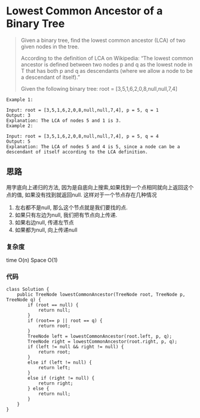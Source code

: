 # Lowest Common Ancestor of a Binary Tree

> Given a binary tree, find the lowest common ancestor (LCA) of two given nodes in the tree.
> 
> According to the definition of LCA on Wikipedia: “The lowest common ancestor is defined between two nodes p and q as the lowest node in T that has both p and q as descendants (where we allow a node to be a descendant of itself).”
> 
> Given the following binary tree:  root = [3,5,1,6,2,0,8,null,null,7,4]
> 
> 
 
	Example 1:
	
	Input: root = [3,5,1,6,2,0,8,null,null,7,4], p = 5, q = 1
	Output: 3
	Explanation: The LCA of nodes 5 and 1 is 3.
	Example 2:
	
	Input: root = [3,5,1,6,2,0,8,null,null,7,4], p = 5, q = 4
	Output: 5
	Explanation: The LCA of nodes 5 and 4 is 5, since a node can be a descendant of itself according to the LCA definition.

## 思路
用字底向上递归的方法, 因为是自底向上搜索,如果找到一个点相同就向上返回这个点的值, 如果没有找到就返回null. 这样对于一个节点存在几种情况 

1. 左右都不是null, 那么这个节点就是我们要找的点. 
2. 如果只有左边为null, 我们把有节点向上传递.
3. 如果右边null, 传递左节点 
4. 如果都为null, 向上传递null

### 复杂度
time O(n) Space O(1)
### 代码
```
class Solution {
    public TreeNode lowestCommonAncestor(TreeNode root, TreeNode p, TreeNode q) {
        if (root == null) {
            return null;
        }
        if (root== p || root == q) {
            return root;
        }
        TreeNode left = lowestCommonAncestor(root.left, p, q);
        TreeNode right = lowestCommonAncestor(root.right, p, q);
        if (left != null && right != null) {
            return root;
        }
        else if (left != null) {
            return left;
        } 
        else if (right != null) {
            return right;
        } else {
            return null;
        }
    }
}
```
